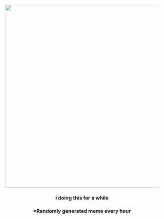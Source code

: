 <p align="center">
        <img src="https://i.redd.it/ea0tcguoheo81.gif" width="600" height="600">
        </p>
        <h3 align="center">i doing this for a while</h3>
        <h3 align="center">*Randomly generated meme every hour</h3>
    